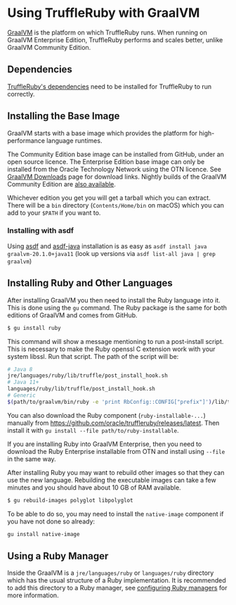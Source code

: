 # Using TruffleRuby with GraalVM

[GraalVM](http://graalvm.org/) is the platform on which TruffleRuby runs. When
running on GraalVM Enterprise Edition, TruffleRuby performs and scales better,
unlike GraalVM Community Edition.

## Dependencies

[TruffleRuby's dependencies](../../README.md#dependencies) need to be installed
for TruffleRuby to run correctly.

## Installing the Base Image

GraalVM starts with a base image which provides the platform for
high-performance language runtimes.

The Community Edition base image can be installed from GitHub, under an open
source licence. The Enterprise Edition base image can only be installed from the
Oracle Technology Network using the OTN licence.
See [GraalVM Downloads](https://www.graalvm.org/downloads) page for download links.
Nightly builds of the GraalVM Community Edition are
[also available](https://github.com/graalvm/graalvm-ce-dev-builds/releases).

Whichever edition you get you will get a tarball which you can extract. There
will be a `bin` directory (`Contents/Home/bin` on macOS) which you can add to
your `$PATH` if you want to.

### Installing with asdf

Using [asdf](https://github.com/asdf-vm/asdf) and
[asdf-java](https://github.com/halcyon/asdf-java) installation is as easy as
`asdf install java graalvm-20.1.0+java11` (look up versions via
`asdf list-all java | grep graalvm`)

## Installing Ruby and Other Languages

After installing GraalVM you then need to install the Ruby language into it.
This is done using the `gu` command. The Ruby package is the same for both
editions of GraalVM and comes from GitHub.

```bash
$ gu install ruby
```

This command will show a message mentioning to run a post-install script.
This is necessary to make the Ruby openssl C extension work with your system libssl.
Run that script. The path of the script will be:
```bash
# Java 8
jre/languages/ruby/lib/truffle/post_install_hook.sh
# Java 11+
languages/ruby/lib/truffle/post_install_hook.sh
# Generic
$(path/to/graalvm/bin/ruby -e 'print RbConfig::CONFIG["prefix"]')/lib/truffle/post_install_hook.sh
```

You can also download the Ruby component (`ruby-installable-...`) manually from
https://github.com/oracle/truffleruby/releases/latest. Then install it with
`gu install --file path/to/ruby-installable`.

If you are installing Ruby into GraalVM Enterprise, then you need to download the Ruby
Enterprise installable from OTN and install using `--file` in the same way.

After installing Ruby you may want to rebuild other images so that they can
use the new language. Rebuilding the executable images can take a few minutes
and you should have about 10 GB of RAM available.

```bash
$ gu rebuild-images polyglot libpolyglot
```

To be able to do so, you may need to install the `native-image` component if you
have not done so already:

```bash
gu install native-image
```

## Using a Ruby Manager

Inside the GraalVM is a `jre/languages/ruby` or `languages/ruby` directory which
has the usual structure of a Ruby implementation. It is recommended to add this
directory to a Ruby manager, see [configuring Ruby managers](ruby-managers.md)
for more information.
